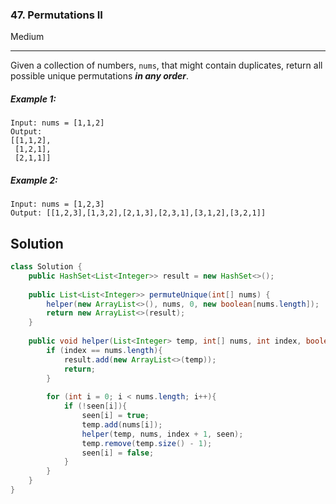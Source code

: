 ### 47. Permutations II
Medium

------------

Given a collection of numbers, `nums`, that might contain duplicates, return all possible unique permutations ***in any order***.

##### Example 1:

```
Input: nums = [1,1,2]
Output:
[[1,1,2],
 [1,2,1],
 [2,1,1]]
```

##### Example 2:

```
Input: nums = [1,2,3]
Output: [[1,2,3],[1,3,2],[2,1,3],[2,3,1],[3,1,2],[3,2,1]]
```

## Solution
```java
class Solution {
    public HashSet<List<Integer>> result = new HashSet<>();
    
    public List<List<Integer>> permuteUnique(int[] nums) {
        helper(new ArrayList<>(), nums, 0, new boolean[nums.length]);
        return new ArrayList<>(result);
    }
    
    public void helper(List<Integer> temp, int[] nums, int index, boolean[] seen){
        if (index == nums.length){
            result.add(new ArrayList<>(temp));
            return;
        }
        
        for (int i = 0; i < nums.length; i++){
            if (!seen[i]){
                seen[i] = true;
                temp.add(nums[i]);
                helper(temp, nums, index + 1, seen);
                temp.remove(temp.size() - 1);
                seen[i] = false;
            }
        }
    }
}
```